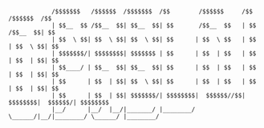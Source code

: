                 /$$$$$$$   /$$$$$$  /$$$$$$$  /$$        /$$$$$$     /$$        /$$$$$$  /$$
                | $$__  $$ /$$__  $$| $$__  $$| $$       /$$__  $$   | $$       /$$__  $$| $$
                | $$  \ $$| $$  \ $$| $$  \ $$| $$      | $$  \ $$   | $$      | $$  \ $$| $$
                | $$$$$$$/| $$$$$$$$| $$$$$$$ | $$      | $$  | $$   | $$      | $$  | $$| $$
                | $$____/ | $$__  $$| $$__  $$| $$      | $$  | $$   | $$      | $$  | $$| $$
                | $$      | $$  | $$| $$  \ $$| $$      | $$  | $$   | $$      | $$  | $$| $$
                | $$      | $$  | $$| $$$$$$$/| $$$$$$$$|  $$$$$$//$$| $$$$$$$$|  $$$$$$/| $$$$$$$$
                |__/      |__/  |__/|_______/ |________/ \______/|__/|________/ \______/ |________/
